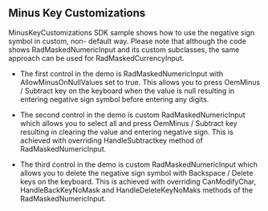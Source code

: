 ## Minus Key Customizations
MinusKeyCustomizations SDK sample shows how to use the negative sign symbol in custom, non- default way.
Please note that although the code shows RadMaskedNumericInput and its custom subclasses, the same approach can be used for RadMaskedCurrencyInput.
* The first control in the demo is RadMaskedNumericInput with AllowMinusOnNullValues set to true. This allows you to press OemMinus / Subtract key on the keyboard when the value is null resulting in entering negative sign symbol before entering any digits. 

* The second control in the demo is custom RadMaskedNumericInput which allows you to select all and press OemMinus / Subtract key resulting in clearing the value and entering negative sign. This is achieved with overriding HandleSubtractkey method of RadMaskedNumericInput. 

* The third control in the demo is custom RadMaskedNumericInput which allows you to delete the negative sign symbol with Backspace / Delete keys on the keyboard. This is achieved with overriding CanModifyChar, HandleBackKeyNoMask and HandleDeleteKeyNoMaks methods of the RadMaskedNumericInput.

[//]: <keywords: minuskeycustomizations, maskednumericinput, allowminusonnullvalues, databinding, mvvm, maskedinputextensions>
